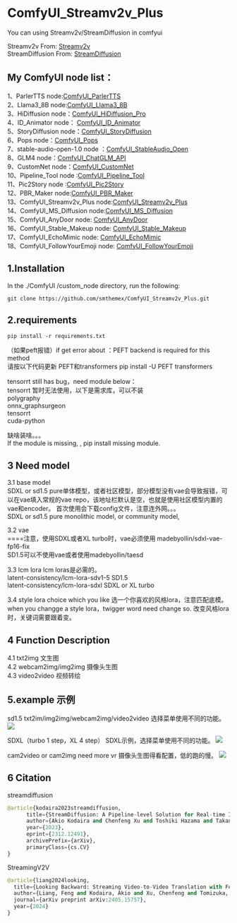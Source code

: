 # ComfyUI_Streamv2v_Plus
You can using Streamv2v/StreamDiffusion in comfyui

Streamv2v  From: [Streamv2v](https://github.com/Jeff-LiangF/streamv2v)   
StreamDiffusion  From: [StreamDiffusion](https://github.com/cumulo-autumn/StreamDiffusion)

My ComfyUI node list：
-----
1、ParlerTTS node:[ComfyUI_ParlerTTS](https://github.com/smthemex/ComfyUI_ParlerTTS)     
2、Llama3_8B node:[ComfyUI_Llama3_8B](https://github.com/smthemex/ComfyUI_Llama3_8B)      
3、HiDiffusion node：[ComfyUI_HiDiffusion_Pro](https://github.com/smthemex/ComfyUI_HiDiffusion_Pro)   
4、ID_Animator node： [ComfyUI_ID_Animator](https://github.com/smthemex/ComfyUI_ID_Animator)       
5、StoryDiffusion node：[ComfyUI_StoryDiffusion](https://github.com/smthemex/ComfyUI_StoryDiffusion)  
6、Pops node：[ComfyUI_Pops](https://github.com/smthemex/ComfyUI_Pops)   
7、stable-audio-open-1.0 node ：[ComfyUI_StableAudio_Open](https://github.com/smthemex/ComfyUI_StableAudio_Open)        
8、GLM4 node：[ComfyUI_ChatGLM_API](https://github.com/smthemex/ComfyUI_ChatGLM_API)   
9、CustomNet node：[ComfyUI_CustomNet](https://github.com/smthemex/ComfyUI_CustomNet)           
10、Pipeline_Tool node :[ComfyUI_Pipeline_Tool](https://github.com/smthemex/ComfyUI_Pipeline_Tool)    
11、Pic2Story node :[ComfyUI_Pic2Story](https://github.com/smthemex/ComfyUI_Pic2Story)   
12、PBR_Maker node:[ComfyUI_PBR_Maker](https://github.com/smthemex/ComfyUI_PBR_Maker)      
13、ComfyUI_Streamv2v_Plus node:[ComfyUI_Streamv2v_Plus](https://github.com/smthemex/ComfyUI_Streamv2v_Plus)   
14、ComfyUI_MS_Diffusion node:[ComfyUI_MS_Diffusion](https://github.com/smthemex/ComfyUI_MS_Diffusion)   
15、ComfyUI_AnyDoor node: [ComfyUI_AnyDoor](https://github.com/smthemex/ComfyUI_AnyDoor)  
16、ComfyUI_Stable_Makeup node: [ComfyUI_Stable_Makeup](https://github.com/smthemex/ComfyUI_Stable_Makeup)  
17、ComfyUI_EchoMimic node:  [ComfyUI_EchoMimic](https://github.com/smthemex/ComfyUI_EchoMimic)   
18、ComfyUI_FollowYourEmoji node: [ComfyUI_FollowYourEmoji](https://github.com/smthemex/ComfyUI_FollowYourEmoji)   

1.Installation
-----
  In the ./ComfyUI /custom_node directory, run the following:   
```
git clone https://github.com/smthemex/ComfyUI_Streamv2v_Plus.git
```  
  
2.requirements  
----
```
pip install -r requirements.txt

```

（如果peft报错）if get error about ：PEFT backend is required for this method  
请按以下代码更新 PEFT和transformers 
pip install  -U PEFT  transformers 

tensorrt still has bug，need module below：       
tensorrt 暂时无法使用，以下是需求库，可以不装       
polygraphy      
onnx_graphsurgeon   
tensorrt   
cuda-python   


缺啥装啥。。。  
If the module is missing, , pip install  missing module.       

3 Need  model 
---
3.1 base model   
SDXL or sd1.5 pure单体模型，或者社区模型，部分模型没有vae会导致报错，可以在vae填入常规的vae repo，该地址栏默认是空，也就是使用社区模型内置的vae和encoder。  首次使用会下载config文件，注意连外网。。。  
SDXL or sd1.5 pure monolithic model, or community model,  

3.2 vae   
====注意，使用SDXL或者XL turbo时，vae必须使用  madebyollin/sdxl-vae-fp16-fix   
SD1.5可以不使用vae或者使用madebyollin/taesd   

3.3 lcm lora   lcm loras是必需的。   
latent-consistency/lcm-lora-sdv1-5  SD1.5  
latent-consistency/lcm-lora-sdxl    SDXL or XL turbo   

3.4 style lora 
choice which you like   选一个你喜欢的风格lora，注意匹配底模。   
when you changge a style lora，twigger word need change  so. 改变风格lora时，关键词需要跟着变。   

4 Function Description
--
4.1 txt2img   文生图   
4.2 webcam2img/img2img   摄像头生图  
4.3 video2video  视频转绘  

5.example 示例
----
sd1.5 txt2im/img2img/webcam2img/video2video  选择菜单使用不同的功能。  
![](https://github.com/smthemex/ComfyUI_Streamv2v_Plus/blob/main/example/sd15.png)

SDXL（turbo 1 step，XL 4 step） SDXL示例，选择菜单使用不同的功能。
![](https://github.com/smthemex/ComfyUI_Streamv2v_Plus/blob/main/example/sdxl.png)

cam2video or cam2img need more vr  摄像头生图得看配置，低的跑的慢。
![](https://github.com/smthemex/ComfyUI_Streamv2v_Plus/blob/main/example/cam.jpg)

6 Citation
------
streamdiffusion
``` python  
@article{kodaira2023streamdiffusion,
      title={StreamDiffusion: A Pipeline-level Solution for Real-time Interactive Generation},
      author={Akio Kodaira and Chenfeng Xu and Toshiki Hazama and Takanori Yoshimoto and Kohei Ohno and Shogo Mitsuhori and Soichi Sugano and Hanying Cho and Zhijian Liu and Kurt Keutzer},
      year={2023},
      eprint={2312.12491},
      archivePrefix={arXiv},
      primaryClass={cs.CV}
}
```
StreamingV2V
``` python  
@article{liang2024looking,
  title={Looking Backward: Streaming Video-to-Video Translation with Feature Banks},
  author={Liang, Feng and Kodaira, Akio and Xu, Chenfeng and Tomizuka, Masayoshi and Keutzer, Kurt and Marculescu, Diana},
  journal={arXiv preprint arXiv:2405.15757},
  year={2024}
}
```





